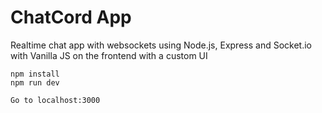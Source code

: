# ChatCord App
Realtime chat app with websockets using Node.js, Express and Socket.io with Vanilla JS on the frontend with a custom UI

```
npm install
npm run dev

Go to localhost:3000
```


